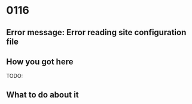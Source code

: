 # 0116

## Error message: Error reading site configuration file

## How you got here


TODO:

## What to do about it



